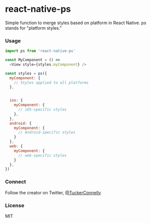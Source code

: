 react-native-ps
=====

Simple function to merge styles based on platform in React Native. ps stands for "platform styles."

### Usage

```js
import ps from 'react-native-ps'

const MyComponent = () =>
  <View style={styles.myComponent} />

const styles = ps({
  myComponent: {
    // Styles applied to all platforms
  },


  ios: {
    myComponent: {
      // iOS-specific styles
    },
  },
  android: {
    myComponent: {
      // Android-specific styles
    }
  },
  web: {
    myComponent: {
      // web-specific styles
    }
  },
})
```

### Connect

Follow the creator on Twitter, [@TuckerConnelly](https://twitter.com/TuckerConnelly)

### License
MIT
